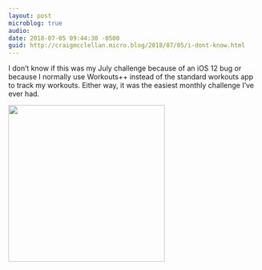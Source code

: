 ```yaml
---
layout: post
microblog: true
audio: 
date: 2018-07-05 09:44:30 -0500
guid: http://craigmcclellan.micro.blog/2018/07/05/i-dont-know.html
---
```

I don’t know if this was my July challenge because of an iOS 12 bug or because I normally use Workouts++ instead of the standard workouts app to track my workouts. Either way, it was the easiest monthly challenge I’ve ever had.

<img src="http://craigmcclellan.com/uploads/2018/937cfda7c8.jpg" width="312" height="313" />
